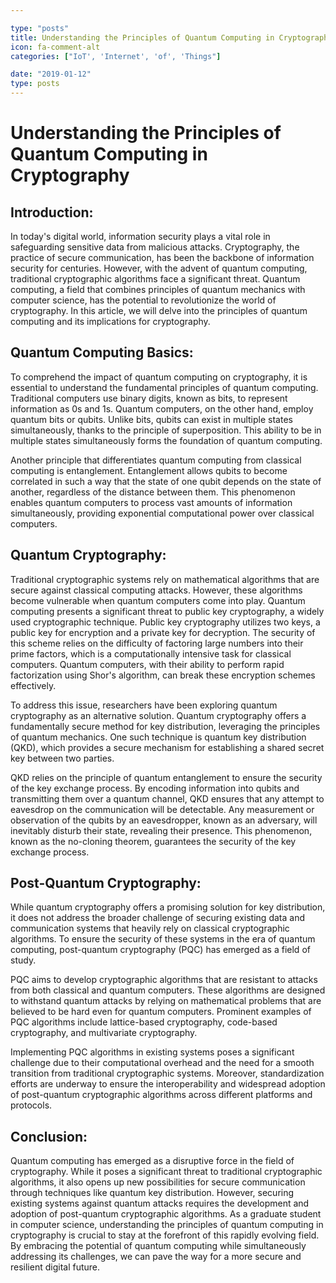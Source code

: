 ```yaml
---

type: "posts"
title: Understanding the Principles of Quantum Computing in Cryptography
icon: fa-comment-alt
categories: ["IoT', 'Internet', 'of', 'Things"]

date: "2019-01-12"
type: posts
---
```





# Understanding the Principles of Quantum Computing in Cryptography

## Introduction:

In today's digital world, information security plays a vital role in safeguarding sensitive data from malicious attacks. Cryptography, the practice of secure communication, has been the backbone of information security for centuries. However, with the advent of quantum computing, traditional cryptographic algorithms face a significant threat. Quantum computing, a field that combines principles of quantum mechanics with computer science, has the potential to revolutionize the world of cryptography. In this article, we will delve into the principles of quantum computing and its implications for cryptography.

## Quantum Computing Basics:

To comprehend the impact of quantum computing on cryptography, it is essential to understand the fundamental principles of quantum computing. Traditional computers use binary digits, known as bits, to represent information as 0s and 1s. Quantum computers, on the other hand, employ quantum bits or qubits. Unlike bits, qubits can exist in multiple states simultaneously, thanks to the principle of superposition. This ability to be in multiple states simultaneously forms the foundation of quantum computing.

Another principle that differentiates quantum computing from classical computing is entanglement. Entanglement allows qubits to become correlated in such a way that the state of one qubit depends on the state of another, regardless of the distance between them. This phenomenon enables quantum computers to process vast amounts of information simultaneously, providing exponential computational power over classical computers.

## Quantum Cryptography:

Traditional cryptographic systems rely on mathematical algorithms that are secure against classical computing attacks. However, these algorithms become vulnerable when quantum computers come into play. Quantum computing presents a significant threat to public key cryptography, a widely used cryptographic technique. Public key cryptography utilizes two keys, a public key for encryption and a private key for decryption. The security of this scheme relies on the difficulty of factoring large numbers into their prime factors, which is a computationally intensive task for classical computers. Quantum computers, with their ability to perform rapid factorization using Shor's algorithm, can break these encryption schemes effectively.

To address this issue, researchers have been exploring quantum cryptography as an alternative solution. Quantum cryptography offers a fundamentally secure method for key distribution, leveraging the principles of quantum mechanics. One such technique is quantum key distribution (QKD), which provides a secure mechanism for establishing a shared secret key between two parties.

QKD relies on the principle of quantum entanglement to ensure the security of the key exchange process. By encoding information into qubits and transmitting them over a quantum channel, QKD ensures that any attempt to eavesdrop on the communication will be detectable. Any measurement or observation of the qubits by an eavesdropper, known as an adversary, will inevitably disturb their state, revealing their presence. This phenomenon, known as the no-cloning theorem, guarantees the security of the key exchange process.

## Post-Quantum Cryptography:

While quantum cryptography offers a promising solution for key distribution, it does not address the broader challenge of securing existing data and communication systems that heavily rely on classical cryptographic algorithms. To ensure the security of these systems in the era of quantum computing, post-quantum cryptography (PQC) has emerged as a field of study.

PQC aims to develop cryptographic algorithms that are resistant to attacks from both classical and quantum computers. These algorithms are designed to withstand quantum attacks by relying on mathematical problems that are believed to be hard even for quantum computers. Prominent examples of PQC algorithms include lattice-based cryptography, code-based cryptography, and multivariate cryptography.

Implementing PQC algorithms in existing systems poses a significant challenge due to their computational overhead and the need for a smooth transition from traditional cryptographic systems. Moreover, standardization efforts are underway to ensure the interoperability and widespread adoption of post-quantum cryptographic algorithms across different platforms and protocols.

## Conclusion:

Quantum computing has emerged as a disruptive force in the field of cryptography. While it poses a significant threat to traditional cryptographic algorithms, it also opens up new possibilities for secure communication through techniques like quantum key distribution. However, securing existing systems against quantum attacks requires the development and adoption of post-quantum cryptographic algorithms. As a graduate student in computer science, understanding the principles of quantum computing in cryptography is crucial to stay at the forefront of this rapidly evolving field. By embracing the potential of quantum computing while simultaneously addressing its challenges, we can pave the way for a more secure and resilient digital future.